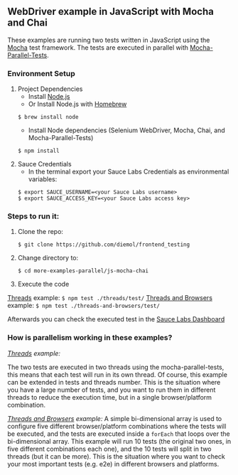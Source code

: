 ## WebDriver example in JavaScript with Mocha and Chai

These examples are running two tests written in JavaScript using the [Mocha](https://mochajs.org/) test framework. The
tests are executed in parallel with [Mocha-Parallel-Tests](https://www.npmjs.com/package/mocha-parallel-tests).

### Environment Setup

1. Project Dependencies
    * Install [Node.js](https://nodejs.org/en/)
    * Or Install Node.js with [Homebrew](http://brew.sh/)
    ```
    $ brew install node
    ```
    * Install Node dependencies (Selenium WebDriver, Mocha, Chai, and Mocha-Parallel-Tests)
    ```
    $ npm install
    ```
2. Sauce Credentials
    * In the terminal export your Sauce Labs Credentials as environmental variables:
    ```
    $ export SAUCE_USERNAME=<your Sauce Labs username>
    $ export SAUCE_ACCESS_KEY=<your Sauce Labs access key>
    ```

### Steps to run it:

1. Clone the repo:

    ```
    $ git clone https://github.com/diemol/frontend_testing
    ```
1. Change directory to:

    ```
    $ cd more-examples-parallel/js-mocha-chai
    ```
1. Execute the code

  [Threads](https://github.com/diemol/frontend_testing/tree/master/more-examples-parallel/js-mocha-chai/threads) example:
	```
	$ npm test ./threads/test/
	```
  [Threads and Browsers](https://github.com/diemol/frontend_testing/tree/master/more-examples-parallel/js-mocha-chai/threads-and-browsers) example:
	```
	$ npm test ./threads-and-browsers/test/
	```

Afterwards you can check the executed test in the [Sauce Labs Dashboard](https://saucelabs.com/beta/dashboard/)

### How is parallelism working in these examples?

_[Threads](https://github.com/diemol/frontend_testing/tree/master/more-examples-parallel/js-mocha-chai/threads) example:_

The two tests are executed in two threads using the mocha-parallel-tests, this means that each test will run in its own thread. Of course, this example can be extended in tests and threads number. This is the situation where you have a large number of tests, and you want to run them in different threads to reduce the execution time, but in a single browser/platform combination.

_[Threads and Browsers](https://github.com/diemol/frontend_testing/tree/master/more-examples-parallel/js-mocha-chai/threads-and-browsers) example:_
A simple bi-dimensional array is used to configure five different browser/platform combinations where the tests will be executed, and the tests are executed inside a `forEach` that loops over the bi-dimensional array. This example will run 10 tests (the original two ones, in five different combinations each one), and the 10 tests will split in two threads (but it can be more). This is the situation where you want to check your most important tests (e.g. e2e) in different browsers and platforms.
	
